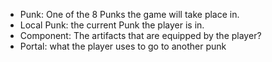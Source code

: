 - Punk: One of the 8 Punks the game will take place in.
- Local Punk: the current Punk the player is in.
- Component: The artifacts that are equipped by the player?
- Portal: what the player uses to go to another punk